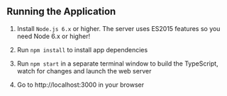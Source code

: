 ## Running the Application

1. Install `Node.js 6.x` or higher. The server uses ES2015 features so you need Node 6.x or higher!

1. Run `npm install` to install app dependencies

1. Run `npm start` in a separate terminal window to build the TypeScript, watch for changes and launch the web server

1. Go to http://localhost:3000 in your browser